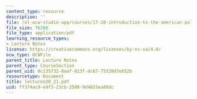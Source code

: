 ```yaml
---
content_type: resource
description: ''
file: /ol-ocw-studio-app/courses/17-20-introduction-to-the-american-political-process-spring-2004/ff374ac9e9f323cb25889d4821ea09dc_lectures20_21.pdf
file_size: 76266
file_type: application/pdf
learning_resource_types:
- Lecture Notes
license: https://creativecommons.org/licenses/by-nc-sa/4.0/
ocw_type: OCWFile
parent_title: Lecture Notes
parent_type: CourseSection
parent_uid: 0c135732-0aaf-013f-dc67-75339d7eb52b
resourcetype: Document
title: lectures20_21.pdf
uid: ff374ac9-e9f3-23cb-2588-9d4821ea09dc
---
```

